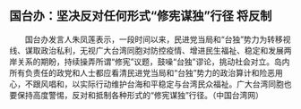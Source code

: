 ## 国台办：坚决反对任何形式“修宪谋独”行径 将反制
　　国台办发言人朱凤莲表示，一段时间以来，民进党当局和“台独”势力为转移视线、谋取政治私利，无视广大台湾同胞对防控疫情、增进民生福祉、稳定和发展两岸关系的期盼，持续操弄所谓“修宪”议题，鼓噪“台独”谬论，挑动社会对立。岛内所有负责任的政党和人士都应看清民进党当局和“台独”势力的政治算计和险恶用心，不跟风唱和，以实际行动维护台海和平稳定与台湾民众福祉。广大台湾同胞也要保持高度警惕，反对和抵制各种形式的“修宪谋独”行径。（中国台湾网）


